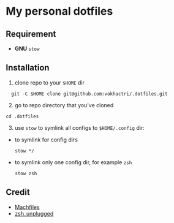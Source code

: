 # My personal dotfiles

## Requirement

- **GNU** `stow`

## Installation

1. clone repo to your `$HOME` dir

```
  git -C $HOME clone git@github.com:vokhactri/.dotfiles.git
```

2. go to repo directory that you've cloned

```
cd .dotfiles
```

3. use `stow` to symlink all configs to `$HOME/.config` dir:

- to symlink for config dirs
  ```
  stow */
  ```
- to symlink only one config dir, for example `zsh`
  ```
  stow zsh
  ```

## Credit

- [Machfiles](https://github.com/ChristianChiarulli/Machfiles/)
- [zsh_unplugged](https://github.com/mattmc3/zsh_unplugged)
